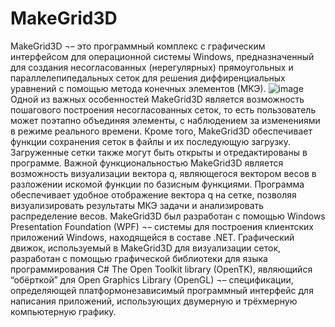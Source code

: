# MakeGrid3D
MakeGrid3D ¬– это программный комплекс с графическим интерфейсом для операционной системы Windows, предназначенный для создания несогласованных (нерегулярных) прямоугольных и параллелепипедальных сеток для решения диффиренциальных уравнений с помощью метода конечных элементов (МКЭ).
![image](https://github.com/user-attachments/assets/466a1724-afb1-428b-aa3e-d98b296503d4)
Одной из важных особенностей MakeGrid3D является возможность пошагового построения несогласованных сеток, то есть пользователь может поэтапно объединяя элементы, с наблюдением за изменениями в режиме реального времени.
Кроме того, MakeGrid3D обеспечивает функции сохранения сеток в файлы и их последующую загрузку. Загруженные сетки также могут быть открыты и отредактированы в программе.
Важной функциональностью MakeGrid3D является возможность визуализации вектора q, являющегося вектором весов в разложении искомой функции по базисным функциями. Программа обеспечивает удобное отображение вектора q на сетке, позволяя визуализировать результаты МКЭ задачи и анализировать распределение весов.
MakeGrid3D был разработан с помощью Windows Presentation Foundation (WPF) ¬– системы для построения клиентских приложений Windows, находящейся в составе .NET. Графический движок, используемый в MakeGrid3D для визуализации сеток, разработан с помощью графической библиотеки для языка программирования C# The Open Toolkit library (OpenTK), являющийся “обёрткой” для Open Graphics Library (OpenGL) ¬– спецификации, определяющей платформонезависимый программный интерфейс для написания приложений, использующих двумерную и трёхмерную компьютерную графику.

